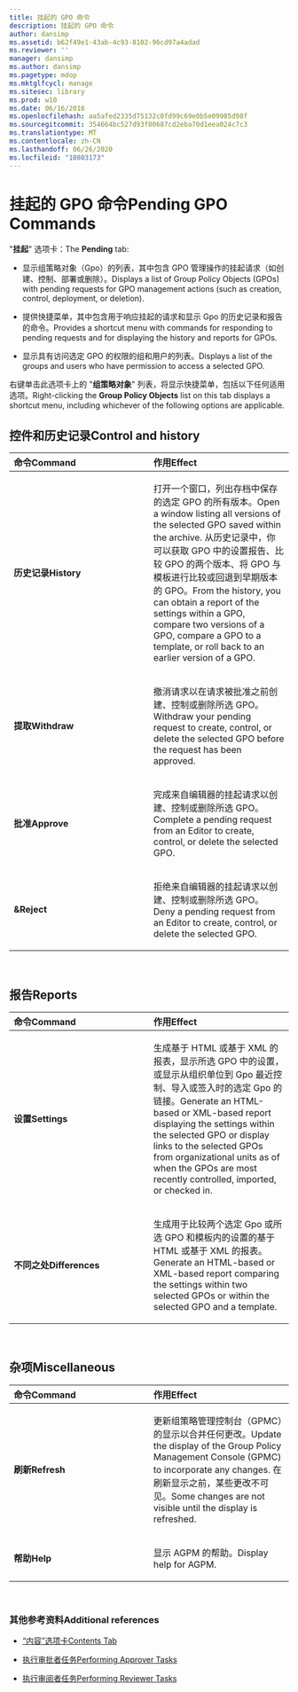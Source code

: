 ```yaml
---
title: 挂起的 GPO 命令
description: 挂起的 GPO 命令
author: dansimp
ms.assetid: b62f49e1-43ab-4c93-8102-96cd97a4adad
ms.reviewer: ''
manager: dansimp
ms.author: dansimp
ms.pagetype: mdop
ms.mktglfcycl: manage
ms.sitesec: library
ms.prod: w10
ms.date: 06/16/2016
ms.openlocfilehash: aa5afed2335d75132c0fd99c69e0b5e09985d98f
ms.sourcegitcommit: 354664bc527d93f80687cd2eba70d1eea024c7c3
ms.translationtype: MT
ms.contentlocale: zh-CN
ms.lasthandoff: 06/26/2020
ms.locfileid: "10803173"
---
```

# <span data-ttu-id="b5d53-103">挂起的 GPO 命令</span><span class="sxs-lookup"><span data-stu-id="b5d53-103">Pending GPO Commands</span></span>


<span data-ttu-id="b5d53-104">"**挂起**" 选项卡：</span><span class="sxs-lookup"><span data-stu-id="b5d53-104">The **Pending** tab:</span></span>

-   <span data-ttu-id="b5d53-105">显示组策略对象（Gpo）的列表，其中包含 GPO 管理操作的挂起请求（如创建、控制、部署或删除）。</span><span class="sxs-lookup"><span data-stu-id="b5d53-105">Displays a list of Group Policy Objects (GPOs) with pending requests for GPO management actions (such as creation, control, deployment, or deletion).</span></span>

-   <span data-ttu-id="b5d53-106">提供快捷菜单，其中包含用于响应挂起的请求和显示 Gpo 的历史记录和报告的命令。</span><span class="sxs-lookup"><span data-stu-id="b5d53-106">Provides a shortcut menu with commands for responding to pending requests and for displaying the history and reports for GPOs.</span></span>

-   <span data-ttu-id="b5d53-107">显示具有访问选定 GPO 的权限的组和用户的列表。</span><span class="sxs-lookup"><span data-stu-id="b5d53-107">Displays a list of the groups and users who have permission to access a selected GPO.</span></span>

<span data-ttu-id="b5d53-108">右键单击此选项卡上的 "**组策略对象**" 列表，将显示快捷菜单，包括以下任何适用选项。</span><span class="sxs-lookup"><span data-stu-id="b5d53-108">Right-clicking the **Group Policy Objects** list on this tab displays a shortcut menu, including whichever of the following options are applicable.</span></span>

## <span data-ttu-id="b5d53-109">控件和历史记录</span><span class="sxs-lookup"><span data-stu-id="b5d53-109">Control and history</span></span>


<table>
<colgroup>
<col width="50%" />
<col width="50%" />
</colgroup>
<thead>
<tr class="header">
<th align="left"><span data-ttu-id="b5d53-110">命令</span><span class="sxs-lookup"><span data-stu-id="b5d53-110">Command</span></span></th>
<th align="left"><span data-ttu-id="b5d53-111">作用</span><span class="sxs-lookup"><span data-stu-id="b5d53-111">Effect</span></span></th>
</tr>
</thead>
<tbody>
<tr class="odd">
<td align="left"><p><strong><span data-ttu-id="b5d53-112">历史记录</span><span class="sxs-lookup"><span data-stu-id="b5d53-112">History</span></span></strong></p></td>
<td align="left"><p><span data-ttu-id="b5d53-113">打开一个窗口，列出存档中保存的选定 GPO 的所有版本。</span><span class="sxs-lookup"><span data-stu-id="b5d53-113">Open a window listing all versions of the selected GPO saved within the archive.</span></span> <span data-ttu-id="b5d53-114">从历史记录中，你可以获取 GPO 中的设置报告、比较 GPO 的两个版本、将 GPO 与模板进行比较或回退到早期版本的 GPO。</span><span class="sxs-lookup"><span data-stu-id="b5d53-114">From the history, you can obtain a report of the settings within a GPO, compare two versions of a GPO, compare a GPO to a template, or roll back to an earlier version of a GPO.</span></span></p></td>
</tr>
<tr class="even">
<td align="left"><p><strong><span data-ttu-id="b5d53-115">提取</span><span class="sxs-lookup"><span data-stu-id="b5d53-115">Withdraw</span></span></strong></p></td>
<td align="left"><p><span data-ttu-id="b5d53-116">撤消请求以在请求被批准之前创建、控制或删除所选 GPO。</span><span class="sxs-lookup"><span data-stu-id="b5d53-116">Withdraw your pending request to create, control, or delete the selected GPO before the request has been approved.</span></span></p></td>
</tr>
<tr class="odd">
<td align="left"><p><strong><span data-ttu-id="b5d53-117">批准</span><span class="sxs-lookup"><span data-stu-id="b5d53-117">Approve</span></span></strong></p></td>
<td align="left"><p><span data-ttu-id="b5d53-118">完成来自编辑器的挂起请求以创建、控制或删除所选 GPO。</span><span class="sxs-lookup"><span data-stu-id="b5d53-118">Complete a pending request from an Editor to create, control, or delete the selected GPO.</span></span></p></td>
</tr>
<tr class="even">
<td align="left"><p><strong><span data-ttu-id="b5d53-119">&</span><span class="sxs-lookup"><span data-stu-id="b5d53-119">Reject</span></span></strong></p></td>
<td align="left"><p><span data-ttu-id="b5d53-120">拒绝来自编辑器的挂起请求以创建、控制或删除所选 GPO。</span><span class="sxs-lookup"><span data-stu-id="b5d53-120">Deny a pending request from an Editor to create, control, or delete the selected GPO.</span></span></p></td>
</tr>
</tbody>
</table>

 

## <span data-ttu-id="b5d53-121">报告</span><span class="sxs-lookup"><span data-stu-id="b5d53-121">Reports</span></span>


<table>
<colgroup>
<col width="50%" />
<col width="50%" />
</colgroup>
<thead>
<tr class="header">
<th align="left"><span data-ttu-id="b5d53-122">命令</span><span class="sxs-lookup"><span data-stu-id="b5d53-122">Command</span></span></th>
<th align="left"><span data-ttu-id="b5d53-123">作用</span><span class="sxs-lookup"><span data-stu-id="b5d53-123">Effect</span></span></th>
</tr>
</thead>
<tbody>
<tr class="odd">
<td align="left"><p><strong><span data-ttu-id="b5d53-124">设置</span><span class="sxs-lookup"><span data-stu-id="b5d53-124">Settings</span></span></strong></p></td>
<td align="left"><p><span data-ttu-id="b5d53-125">生成基于 HTML 或基于 XML 的报表，显示所选 GPO 中的设置，或显示从组织单位到 Gpo 最近控制、导入或签入时的选定 Gpo 的链接。</span><span class="sxs-lookup"><span data-stu-id="b5d53-125">Generate an HTML-based or XML-based report displaying the settings within the selected GPO or display links to the selected GPOs from organizational units as of when the GPOs are most recently controlled, imported, or checked in.</span></span></p></td>
</tr>
<tr class="even">
<td align="left"><p><strong><span data-ttu-id="b5d53-126">不同之处</span><span class="sxs-lookup"><span data-stu-id="b5d53-126">Differences</span></span></strong></p></td>
<td align="left"><p><span data-ttu-id="b5d53-127">生成用于比较两个选定 Gpo 或所选 GPO 和模板内的设置的基于 HTML 或基于 XML 的报表。</span><span class="sxs-lookup"><span data-stu-id="b5d53-127">Generate an HTML-based or XML-based report comparing the settings within two selected GPOs or within the selected GPO and a template.</span></span></p></td>
</tr>
</tbody>
</table>

 

## <span data-ttu-id="b5d53-128">杂项</span><span class="sxs-lookup"><span data-stu-id="b5d53-128">Miscellaneous</span></span>


<table>
<colgroup>
<col width="50%" />
<col width="50%" />
</colgroup>
<thead>
<tr class="header">
<th align="left"><span data-ttu-id="b5d53-129">命令</span><span class="sxs-lookup"><span data-stu-id="b5d53-129">Command</span></span></th>
<th align="left"><span data-ttu-id="b5d53-130">作用</span><span class="sxs-lookup"><span data-stu-id="b5d53-130">Effect</span></span></th>
</tr>
</thead>
<tbody>
<tr class="odd">
<td align="left"><p><strong><span data-ttu-id="b5d53-131">刷新</span><span class="sxs-lookup"><span data-stu-id="b5d53-131">Refresh</span></span></strong></p></td>
<td align="left"><p><span data-ttu-id="b5d53-132">更新组策略管理控制台（GPMC）的显示以合并任何更改。</span><span class="sxs-lookup"><span data-stu-id="b5d53-132">Update the display of the Group Policy Management Console (GPMC) to incorporate any changes.</span></span> <span data-ttu-id="b5d53-133">在刷新显示之前，某些更改不可见。</span><span class="sxs-lookup"><span data-stu-id="b5d53-133">Some changes are not visible until the display is refreshed.</span></span></p></td>
</tr>
<tr class="even">
<td align="left"><p><strong><span data-ttu-id="b5d53-134">帮助</span><span class="sxs-lookup"><span data-stu-id="b5d53-134">Help</span></span></strong></p></td>
<td align="left"><p><span data-ttu-id="b5d53-135">显示 AGPM 的帮助。</span><span class="sxs-lookup"><span data-stu-id="b5d53-135">Display help for AGPM.</span></span></p></td>
</tr>
</tbody>
</table>

 

### <span data-ttu-id="b5d53-136">其他参考资料</span><span class="sxs-lookup"><span data-stu-id="b5d53-136">Additional references</span></span>

-   [<span data-ttu-id="b5d53-137">“内容”选项卡</span><span class="sxs-lookup"><span data-stu-id="b5d53-137">Contents Tab</span></span>](contents-tab-agpm40.md)

-   [<span data-ttu-id="b5d53-138">执行审批者任务</span><span class="sxs-lookup"><span data-stu-id="b5d53-138">Performing Approver Tasks</span></span>](performing-approver-tasks-agpm40.md)

-   [<span data-ttu-id="b5d53-139">执行审阅者任务</span><span class="sxs-lookup"><span data-stu-id="b5d53-139">Performing Reviewer Tasks</span></span>](performing-reviewer-tasks-agpm40.md)

 

 





